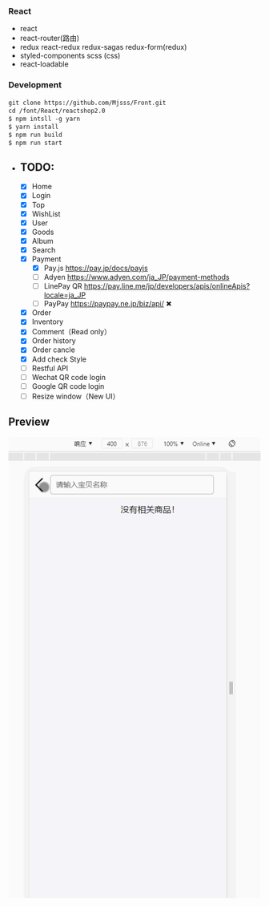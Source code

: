 ### React

- react
- react-router(路由)
- redux react-redux redux-sagas redux-form(redux)
- styled-components scss (css)
- react-loadable

### Development

```
git clone https://github.com/Mjsss/Front.git
cd /font/React/reactshop2.0
$ npm intsll -g yarn
$ yarn install
$ npm run build
$ npm run start
```

- ## TODO:
  - [x] Home
  - [x] Login
  - [x] Top
  - [x] WishList
  - [x] User
  - [x] Goods
  - [x] Album
  - [x] Search
  - [x] Payment 
       - [x]   Pay.js  https://pay.jp/docs/payjs
       - [ ]   Adyen   https://www.adyen.com/ja_JP/payment-methods
       - [ ]   LinePay QR   https://pay.line.me/jp/developers/apis/onlineApis?locale=ja_JP
       - [ ]   PayPay   https://paypay.ne.jp/biz/api/ ✖
  - [x] Order
  - [x] Inventory
  - [x] Comment（Read only）
  - [x] Order history
  - [x] Order cancle
  - [x] Add check Style
  - [ ] Restful API
  - [ ] Wechat QR code login
  - [ ] Google QR code login
  - [ ] Resize window（New UI）

## Preview

![screenshot](https://github.com/Mjsss/Front/blob/master/screenshot.gif)
